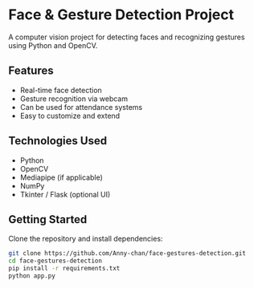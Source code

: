 # Face & Gesture Detection Project

A computer vision project for detecting faces and recognizing gestures using Python and OpenCV.

## Features
- Real-time face detection
- Gesture recognition via webcam
- Can be used for attendance systems
- Easy to customize and extend

## Technologies Used
- Python
- OpenCV
- Mediapipe (if applicable)
- NumPy
- Tkinter / Flask (optional UI)

## Getting Started

Clone the repository and install dependencies:

```bash
git clone https://github.com/Anny-chan/face-gestures-detection.git
cd face-gestures-detection
pip install -r requirements.txt
python app.py
